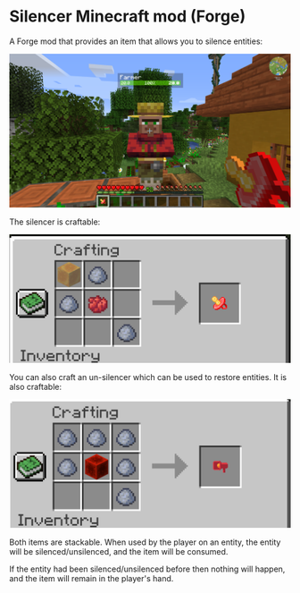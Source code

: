 # Silencer Minecraft mod (Forge)

A Forge mod that provides an item that allows you to silence entities:

![You can silence villagers for example](assets/use.png)

The silencer is craftable:

![Shaped recipe. In order from left to right, top to bottom: Honey Block, Clay ball, Empty, Clay ball, Red Dye, Empty, Empty, Empty, Clay Ball](assets/recipe-silencer.png)

You can also craft an un-silencer which can be used to restore entities. It is also craftable:

![Shaped recipe. In order from left to right, top to bottom: Clay ball, Clay ball, Clay ball, Clay ball, Redstone Torch, Clay ball, Empty, Empty, Clay Ball](assets/recipe-unsilencer.png)

Both items are stackable. When used by the player on an entity, the entity will be silenced/unsilenced, and the item will be consumed.

If the entity had been silenced/unsilenced before then nothing will happen, and the item will remain in the player's hand.